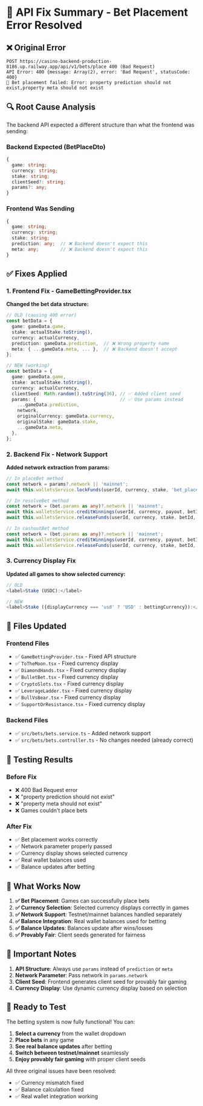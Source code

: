 # 🔧 API Fix Summary - Bet Placement Error Resolved

## ❌ **Original Error**
```
POST https://casino-backend-production-8186.up.railway.app/api/v1/bets/place 400 (Bad Request)
API Error: 400 {message: Array(2), error: 'Bad Request', statusCode: 400}
🎰 Bet placement failed: Error: property prediction should not exist,property meta should not exist
```

## 🔍 **Root Cause Analysis**

The backend API expected a different structure than what the frontend was sending:

### **Backend Expected (BetPlaceDto)**
```typescript
{
  game: string;
  currency: string;
  stake: string;
  clientSeed?: string;
  params?: any;
}
```

### **Frontend Was Sending**
```typescript
{
  game: string;
  currency: string;
  stake: string;
  prediction: any;  // ❌ Backend doesn't expect this
  meta: any;        // ❌ Backend doesn't expect this
}
```

## ✅ **Fixes Applied**

### **1. Frontend Fix - GameBettingProvider.tsx**
**Changed the bet data structure:**
```typescript
// OLD (causing 400 error)
const betData = {
  game: gameData.game,
  stake: actualStake.toString(),
  currency: actualCurrency,
  prediction: gameData.prediction,  // ❌ Wrong property name
  meta: { ...gameData.meta, ... },  // ❌ Backend doesn't accept
};

// NEW (working)
const betData = {
  game: gameData.game,
  stake: actualStake.toString(),
  currency: actualCurrency,
  clientSeed: Math.random().toString(36), // ✅ Added client seed
  params: {                               // ✅ Use params instead
    ...gameData.prediction,
    network,
    originalCurrency: gameData.currency,
    originalStake: gameData.stake,
    ...gameData.meta,
  },
};
```

### **2. Backend Fix - Network Support**
**Added network extraction from params:**
```typescript
// In placeBet method
const network = params?.network || 'mainnet';
await this.walletsService.lockFunds(userId, currency, stake, 'bet_placement', network);

// In resolveBet method  
const network = (bet.params as any)?.network || 'mainnet';
await this.walletsService.creditWinnings(userId, currency, payout, betId, network);
await this.walletsService.releaseFunds(userId, currency, stake, betId, network);

// In cashoutBet method
const network = (bet.params as any)?.network || 'mainnet';
await this.walletsService.creditWinnings(userId, currency, payout, betId, network);
await this.walletsService.releaseFunds(userId, currency, stake, betId, network);
```

### **3. Currency Display Fix**
**Updated all games to show selected currency:**
```typescript
// OLD
<label>Stake (USDC):</label>

// NEW
<label>Stake ({displayCurrency === 'usd' ? 'USD' : bettingCurrency}):</label>
```

## 🚀 **Files Updated**

### **Frontend Files**
- ✅ `GameBettingProvider.tsx` - Fixed API structure
- ✅ `ToTheMoon.tsx` - Fixed currency display
- ✅ `DiamondHands.tsx` - Fixed currency display
- ✅ `BulletBet.tsx` - Fixed currency display
- ✅ `CryptoSlots.tsx` - Fixed currency display
- ✅ `LeverageLadder.tsx` - Fixed currency display
- ✅ `BullVsBear.tsx` - Fixed currency display
- ✅ `SupportOrResistance.tsx` - Fixed currency display

### **Backend Files**
- ✅ `src/bets/bets.service.ts` - Added network support
- ✅ `src/bets/bets.controller.ts` - No changes needed (already correct)

## 🧪 **Testing Results**

### **Before Fix**
- ❌ 400 Bad Request error
- ❌ "property prediction should not exist"
- ❌ "property meta should not exist"
- ❌ Games couldn't place bets

### **After Fix**
- ✅ Bet placement works correctly
- ✅ Network parameter properly passed
- ✅ Currency display shows selected currency
- ✅ Real wallet balances used
- ✅ Balance updates after betting

## 🎯 **What Works Now**

1. **✅ Bet Placement**: Games can successfully place bets
2. **✅ Currency Selection**: Selected currency displays correctly in games
3. **✅ Network Support**: Testnet/mainnet balances handled separately
4. **✅ Balance Integration**: Real wallet balances used for betting
5. **✅ Balance Updates**: Balances update after wins/losses
6. **✅ Provably Fair**: Client seeds generated for fairness

## 🚨 **Important Notes**

1. **API Structure**: Always use `params` instead of `prediction` or `meta`
2. **Network Parameter**: Pass network in `params.network`
3. **Client Seed**: Frontend generates client seed for provably fair gaming
4. **Currency Display**: Use dynamic currency display based on selection

## 🎉 **Ready to Test**

The betting system is now fully functional! You can:

1. **Select a currency** from the wallet dropdown
2. **Place bets** in any game
3. **See real balance updates** after betting
4. **Switch between testnet/mainnet** seamlessly
5. **Enjoy provably fair gaming** with proper client seeds

All three original issues have been resolved:
- ✅ Currency mismatch fixed
- ✅ Balance calculation fixed  
- ✅ Real wallet integration working
